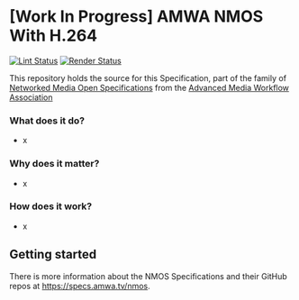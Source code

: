 # \[Work In Progress\] AMWA NMOS With H.264

[![Lint Status](https://github.com/AMWA-TV/bcp-nmos-h264/workflows/Lint/badge.svg)](https://github.com/AMWA-TV/bcp-nmos-h264/actions?query=workflow%3ALint)
[![Render Status](https://github.com/AMWA-TV/bcp-nmos-h264/workflows/Render/badge.svg)](https://github.com/AMWA-TV/bcp-nmos-h264/actions?query=workflow%3ARender)

This repository holds the source for this Specification, part of the family of [Networked Media Open Specifications](https://specs.amwa.tv/nmos) from the [Advanced Media Workflow Association](https://amwa.tv)

<!-- INTRO-START -->

### What does it do?

- x

### Why does it matter?

- x

### How does it work?

- x

<!-- INTRO-END -->

## Getting started

There is more information about the NMOS Specifications and their GitHub repos at <https://specs.amwa.tv/nmos>.
